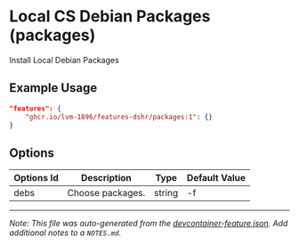 
# Local CS Debian Packages (packages)

Install Local Debian Packages

## Example Usage

```json
"features": {
    "ghcr.io/lvm-1896/features-dshr/packages:1": {}
}
```

## Options

| Options Id | Description | Type | Default Value |
|-----|-----|-----|-----|
| debs | Choose packages. | string | -f |



---

_Note: This file was auto-generated from the [devcontainer-feature.json](https://github.com/lvm-1896/features-dshr/blob/main/src/packages/devcontainer-feature.json).  Add additional notes to a `NOTES.md`._
